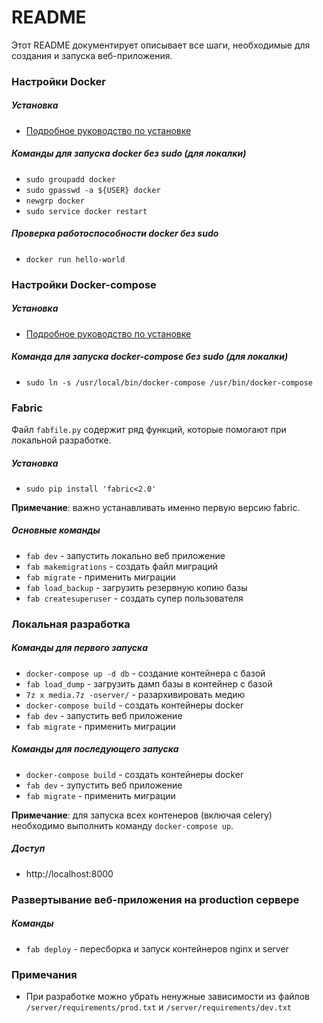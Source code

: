 README
=====================

Этот README документирует описывает все шаги, необходимые для создания и запуска веб-приложения.


### Настройки Docker

##### Установка

* [Подробное руководство по установке](https://docs.docker.com/install/linux/docker-ce/ubuntu/)

##### Команды для запуска docker без sudo (для локалки)

* `sudo groupadd docker`
* `sudo gpasswd -a ${USER} docker`
* `newgrp docker`
* `sudo service docker restart`

##### Проверка работоспособности docker без sudo

* `docker run hello-world`

### Настройки Docker-compose

##### Установка

* [Подробное руководство по установке](https://docs.docker.com/compose/install/)

##### Команда для запуска docker-compose без sudo (для локалки)

* `sudo ln -s /usr/local/bin/docker-compose /usr/bin/docker-compose`

### Fabric

Файл `fabfile.py` содержит ряд функций, которые помогают при локальной разработке.

##### Установка

* `sudo pip install 'fabric<2.0'`

**Примечание**: важно устанавливать именно первую версию fabric.

##### Основные команды

* `fab dev` - запустить локально веб приложение
* `fab makemigrations` - создать файл миграций
* `fab migrate` - применить миграции
* `fab load_backup` - загрузить резервную копию базы
* `fab createsuperuser` - создать супер пользователя

### Локальная разработка

##### Команды для первого запуска

* `docker-compose up -d db` - создание контейнера с базой
* `fab load_dump` - загрузить дамп базы в контейнер с базой
* `7z x media.7z -oserver/` - разархивировать медию
* `docker-compose build` - создать контейнеры docker
* `fab dev` - запустить веб приложение
* `fab migrate` - применить миграции

##### Команды для последующего запуска

* `docker-compose build` - создать контейнеры docker
* `fab dev` - зупустить веб приложение
* `fab migrate` - применить миграции

**Примечание**: для запуска всех контенеров (включая celery) необходимо выполнить команду `docker-compose up`.

##### Доступ

* http://localhost:8000

### Развертывание веб-приложения на production сервере

##### Команды

* `fab deploy` - пересборка и запуск контейнеров nginx и server

### Примечания

* При разработке можно убрать ненужные зависимости из файлов 
  `/server/requirements/prod.txt` и  `/server/requirements/dev.txt`  